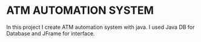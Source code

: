 # ATM AUTOMATION SYSTEM
In this project I create ATM automation system with java. I used Java DB for Database and JFrame for interface.
